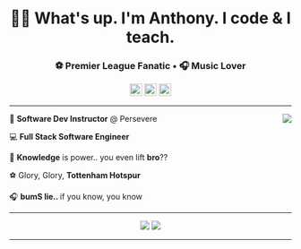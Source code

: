 <div align="center">
  <h1>👋🏻 What's up. I'm Anthony. I code & I teach.</h1>
</div>

<div align="center">
  <h3>⚽ Premier League <b>Fan</b>atic • 🎧 Music Lover 
</div>

<div align="center">
  <a href="#"><img src='https://api.visitorbadge.io/api/visitors?path=https%3A%2F%2Fgithub.com%2FanthonyBosek&countColor=%232ccce4&style=flat' height='22'></a>
  <a href="#"><img src='https://img.shields.io/github/followers/anthonyBosek?label=Followers&style=social' height='22'></a>
  <a href="#"><img src='https://img.shields.io/github/stars/anthonyBosek?style=social&label=Stars' height='22'></a>
</div>

---

<a href="#"><img src="https://github-readme-stats-sigma-five.vercel.app/api?username=anthonyBosek&count_private=true&show_icons=true&theme=dracula" align="right"></a>

💼 <b>Software Dev Instructor</b> @ Persevere

💻 <b>Full Stack Software Engineer</b>

🌱 <b>Knowledge</b> is power.. you even lift <b>bro</b>??

⚽ Glory, Glory, <b>Tottenham Hotspur</b>

🎧 <b>bumS lie.. </b> if you know, you know

---

<p align="center">
  <a href="#"><img src="https://skillicons.dev/icons?i=,py,,flask,,postgres,,mysql,,vite,,next,,react,,nodejs,,express,,mongodb,&perline=21&theme=dark" /></a>
  <a href="#"><img src="https://skillicons.dev/icons?i=,,linux,,ubuntu,,bash,,github,,vscode,,d3,,graphql,,tailwind,,materialui,,&perline=21&theme=dark" /></a>
</p>

---


<!--
📫 Let's connect! Message me <b>[here](anthony.bosek@gmail.com)</b>.
<h1 align='center'>
  <a href="#"><img src="https://github-profile-summary-cards.vercel.app/api/cards/profile-details?username=anthonyBosek&count_private=true&theme=dracula" /></a>
</h1>

<h1 align='center'>
  <a href="#"><img src="https://github-readme-streak-stats.herokuapp.com/?user=anthonyBosek&theme=dracula" /></a>
</h1>
<h1 align='center'>
  <a href="#"><img src="https://github-readme-stats-sigma-five.vercel.app/api/top-langs/?username=anthonyBosek&layout=compact&langs_count=4&hide=procfile&theme=dracula" /></a>
</h1>
<p align='center'>
  <a href="#"><img src="https://github-profile-trophy.vercel.app/?username=anthonyBosek&column=4&margin-w=25&theme=dracula&title=Repositories,Reviews,PullRequest,Commits" /></a>
</p>

---
💻 Software Engineer •     • Formula<b>1</b> Enthusiast</h3>
💼 <b>Software Engineer | Coding Instructor</b>
🚫 <b>Ignorance</b> is not an excuse.
-->

